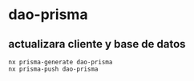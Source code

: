 # dao-prisma

## actualizara cliente y base de datos

```
nx prisma-generate dao-prisma
nx prisma-push dao-prisma
```
